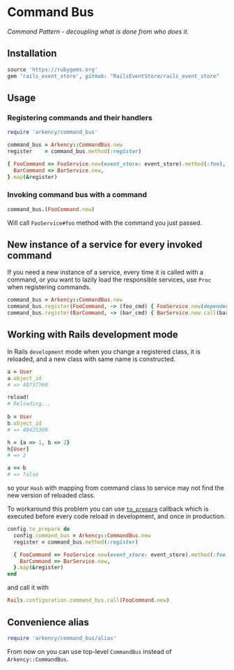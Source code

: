 # Command Bus
              
_Command Pattern - decoupling what is done from who does it._

## Installation

```ruby
source 'https://rubygems.org'
gem 'rails_event_store', github: "RailsEventStore/rails_event_store"
```

## Usage

### Registering commands and their handlers

```ruby
require 'arkency/command_bus'

command_bus = Arkency::CommandBus.new
register    = command_bus.method(:register)

{ FooCommand => FooService.new(event_store: event_store).method(:foo),
  BarCommand => BarService.new,
}.map(&register)
```

### Invoking command bus with a command

```ruby
command_bus.(FooCommand.new)
```

Will call `FooService#foo` method with the command you just passed.

## New instance of a service for every invoked command

If you need a new instance of a service, every time it is called with a command, or you want to lazily load the responsible services, use `Proc` when registering commands.

```ruby
command_bus = Arkency::CommandBus.new
command_bus.register(FooCommand, -> (foo_cmd) { FooService.new(dependency: dep).foo(foo_cmd) })
command_bus.register(BarCommand, -> (bar_cmd) { BarService.new.call(bar_cmd) })
```

## Working with Rails development mode

In Rails `development` mode when you change a registered class, it is reloaded, and a new class with same name is constructed. 

```ruby
a = User
a.object_id
# => 40737760 

reload!
# Reloading...
 
b = User
b.object_id
# => 48425300

h = {a => 1, b => 2}
h[User]
# => 2 

a == b
# => false 
```

so your `Hash` with mapping from command class to service may not find the new version of reloaded class.

To workaround this problem you can use [`to_prepare`](http://api.rubyonrails.org/classes/Rails/Railtie/Configuration.html#method-i-to_prepare) callback which is executed before every code reload in development, and once in production.

```ruby
config.to_prepare do
  config.command_bus = Arkency::CommandBus.new
  register = command_bus.method(:register)

  { FooCommand => FooService.new(event_store: event_store).method(:foo),
    BarCommand => BarService.new,
  }.map(&register)
end
```

and call it with

```ruby
Rails.configuration.command_bus.call(FooCommand.new)
```

## Convenience alias

```ruby
require 'arkency/command_bus/alias'
```

From now on you can use top-level `CommandBus` instead of `Arkency::CommandBus`.